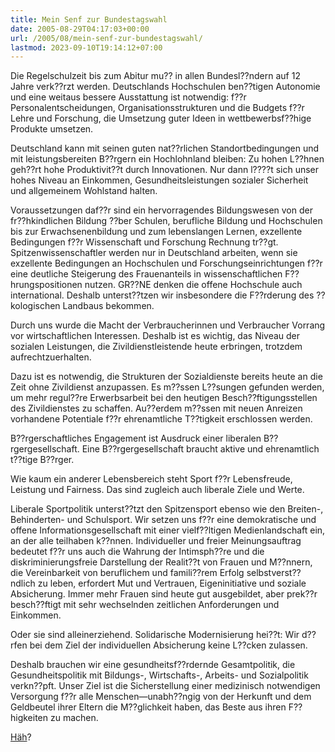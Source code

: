 ```yaml
---
title: Mein Senf zur Bundestagswahl
date: 2005-08-29T04:17:03+00:00
url: /2005/08/mein-senf-zur-bundestagswahl/
lastmod: 2023-09-10T19:14:12+07:00
---
```

Die Regelschulzeit bis zum Abitur mu?? in allen Bundesl??ndern auf 12 Jahre verk??rzt werden. Deutschlands Hochschulen ben??tigen Autonomie und eine weitaus bessere Ausstattung ist notwendig: f??r Personalentscheidungen, Organisationsstrukturen und die Budgets f??r Lehre und Forschung, die Umsetzung guter Ideen in wettbewerbsf??hige Produkte umsetzen.

Deutschland kann mit seinen guten nat??rlichen Standortbedingungen und mit leistungsbereiten B??rgern ein Hochlohnland bleiben: Zu hohen L??hnen geh??rt hohe Produktivit??t durch Innovationen. Nur dann l????t sich unser hohes Niveau an Einkommen, Gesundheitsleistungen sozialer Sicherheit und allgemeinem Wohlstand halten.

Voraussetzungen daf??r sind ein hervorragendes Bildungswesen von der fr??hkindlichen Bildung ??ber Schulen, berufliche Bildung und Hochschulen bis zur Erwachsenenbildung und zum lebenslangen Lernen, exzellente Bedingungen f??r Wissenschaft und Forschung Rechnung tr??gt. Spitzenwissenschaftler werden nur in Deutschland arbeiten, wenn sie exzellente Bedingungen an Hochschulen und Forschungseinrichtungen f??r eine deutliche Steigerung des Frauenanteils in wissenschaftlichen F??hrungspositionen nutzen. GR??NE denken die offene Hochschule auch international. Deshalb unterst??tzen wir insbesondere die F??rderung des ??kologischen Landbaus bekommen.

Durch uns wurde die Macht der Verbraucherinnen und Verbraucher Vorrang vor wirtschaftlichen Interessen. Deshalb ist es wichtig, das Niveau der sozialen Leistungen, die Zivildienstleistende heute erbringen, trotzdem aufrechtzuerhalten.

Dazu ist es notwendig, die Strukturen der Sozialdienste bereits heute an die Zeit ohne Zivildienst anzupassen. Es m??ssen L??sungen gefunden werden, um mehr regul??re Erwerbsarbeit bei den heutigen Besch??ftigungsstellen des Zivildienstes zu schaffen. Au??erdem m??ssen mit neuen Anreizen vorhandene Potentiale f??r ehrenamtliche T??tigkeit erschlossen werden.

B??rgerschaftliches Engagement ist Ausdruck einer liberalen B??rgergesellschaft. Eine B??rgergesellschaft braucht aktive und ehrenamtlich t??tige B??rger.

Wie kaum ein anderer Lebensbereich steht Sport f??r Lebensfreude, Leistung und Fairness. Das sind zugleich auch liberale Ziele und Werte.

Liberale Sportpolitik unterst??tzt den Spitzensport ebenso wie den Breiten-, Behinderten- und Schulsport. Wir setzen uns f??r eine demokratische und offene Informationsgesellschaft mit einer vielf??ltigen Medienlandschaft ein, an der alle teilhaben k??nnen. Individueller und freier Meinungsauftrag bedeutet f??r uns auch die Wahrung der Intimsph??re und die diskriminierungsfreie Darstellung der Realit??t von Frauen und M??nnern, die Vereinbarkeit von beruflichem und famili??rem Erfolg selbstverst??ndlich zu leben, erfordert Mut und Vertrauen, Eigeninitiative und soziale Absicherung. Immer mehr Frauen sind heute gut ausgebildet, aber prek??r besch??ftigt mit sehr wechselnden zeitlichen Anforderungen und Einkommen.

Oder sie sind alleinerziehend. Solidarische Modernisierung hei??t: Wir d??rfen bei dem Ziel der individuellen Absicherung keine L??cken zulassen.

Deshalb brauchen wir eine gesundheitsf??rdernde Gesamtpolitik, die Gesundheitspolitik mit Bildungs-, Wirtschafts-, Arbeits- und Sozialpolitik verkn??pft. Unser Ziel ist die Sicherstellung einer medizinisch notwendigen Versorgung f??r alle Menschen&#8212;unabh??ngig von der Herkunft und dem Geldbeutel ihrer Eltern die M??glichkeit haben, das Beste aus ihren F??higkeiten zu machen.

[Häh][1]?

 [1]: http://www.phrasinator.de/
